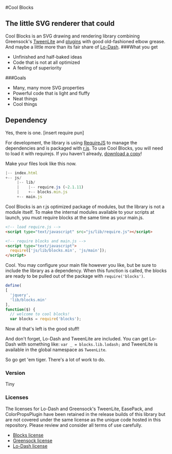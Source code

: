 #Cool Blocks
## The little SVG renderer that could

Cool Blocks is an SVG drawing and rendering library combining Greensock's [TweenLite] and [plugins] with good old-fashioned elbow grease. And maybe a little more than its fair share of [Lo-Dash].
###What you get
  - Unfinished and half-baked ideas
  - Code that is not at all optimized
  - A feeling of superiority

###Goals
  - Many, many more SVG properties
  - Powerful code that is light and fluffy
  - Neat things
  - Cool things

## Dependency
Yes, there is one. [insert require pun]

For development, the library is using [RequireJS] to manage the dependencies and is packaged with [r.js]. To use Cool Blocks, you will need to load it with requirejs. If you haven't already, [download a copy]!

Make your files look like this now.
```js
|-- index.html
+-- js/
     |-- lib/
     |    |-- require.js (~2.1.11)
     |    +-- blocks.min.js
     +-- main.js
```

Cool Blocks is an r.js optimized package of modules, but the library is not a module itself. To make the internal modules available to your scripts at launch, you must require blocks at the same time as your main.js.
```html
<!-- load require.js -->
<script type="text/javascript" src="js/lib/require.js"></script>

<!-- require blocks and main.js -->
<script type="text/javascript">
  require(['js/lib/blocks.min', 'js/main']);
</script>
```

Cool. You may configure your main file however you like, but be sure to include the library as a dependency. When this function is called, the blocks are ready to be pulled out of the package with `require('blocks')`.
```js
define(
[
  'jquery',
  'lib/blocks.min'
],
function($) {
  // welcome to cool blocks!
  var blocks = require('blocks');
```

Now all that's left is the good stuff!

And don't forget, Lo-Dash and TweenLite are included. You can get Lo-Dash with something like: `var _ = blocks.lib.lodash;` and TweenLite is available in the global namespace as `TweenLite`.

So go get 'em tiger. There's a lot of work to do.


### Version
Tiny

### Licenses
The licenses for Lo-Dash and Greensock's TweenLite, EasePack, and ColorPropsPlugin have been retained in the release builds of this library but are not covered under the same license as the unique code hosted in this repository. Please review and consider all terms of use carefully.
  - [Blocks license]
  - [Greensock license]
  - [Lo-Dash license]

[TweenLite]:http://www.greensock.com/why-gsap/
[plugins]:http://www.greensock.com/get-started-js/#plugins
[Lo-Dash]:http://lodash.com/
[RequireJS]:http://requirejs.org/
[r.js]:https://github.com/gruntjs/grunt-contrib-requirejs
[download a copy]:http://requirejs.org/docs/download.html
[Blocks license]:https://github.com/lifedinosaur/cool-blocks/blob/master/LICENSE
[Greensock license]:http://www.greensock.com/terms_of_use.html
[Lo-Dash license]:https://github.com/lodash/lodash/blob/master/LICENSE.txt
